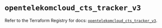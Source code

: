 # `opentelekomcloud_cts_tracker_v3`

Refer to the Terraform Registry for docs: [`opentelekomcloud_cts_tracker_v3`](https://registry.terraform.io/providers/opentelekomcloud/opentelekomcloud/1.36.43/docs/resources/cts_tracker_v3).
